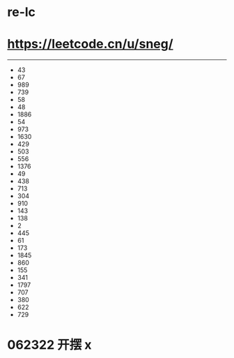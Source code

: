 # re-lc
# https://leetcode.cn/u/sneg/

* ** 
* 43
* 67
* 989
* 739
* 58
* 48
* 1886
* 54
* 973
* 1630
* 429
* 503
* 556
* 1376
* 49
* 438
* 713
* 304
* 910
* 143
* 138
* 2
* 445
* 61
* 173
* 1845
* 860
* 155
* 341
* 1797
* 707
* 380
* 622
* 729

# 062322 开摆 x
